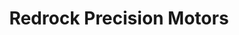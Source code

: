 ---
title: "Redrock Precision Motors"
url: /sedona/redrock-precision-motors/
shop: Autowerkstatt
---